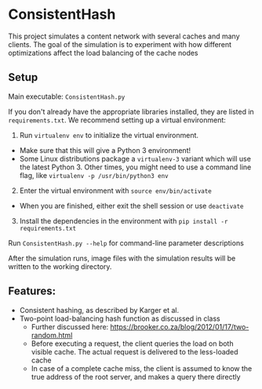 # ConsistentHash

This project simulates a content network with several caches and many
clients. The goal of the simulation is to experiment with how different
optimizations affect the load balancing of the cache nodes

## Setup
Main executable: `ConsistentHash.py`

If you don't already have the appropriate libraries installed, they are
listed in `requirements.txt`. We recommend setting up a virtual
environment:
 1. Run `virtualenv env` to initialize the virtual environment.
   - Make sure that this will give a Python 3 environment!
   - Some Linux distributions package a `virtualenv-3` variant which
   will use the latest Python 3. Other times, you might need to use a
   command line flag, like `virtualenv -p /usr/bin/python3 env`
 2. Enter the virtual environment with `source env/bin/activate`
   - When you are finished, either exit the shell session or use
   `deactivate`
 3. Install the dependencies in the environment with
    `pip install -r requirements.txt`

Run `ConsistentHash.py --help` for command-line parameter descriptions

After the simulation runs, image files with the simulation results will be written to the working directory.

## Features:
  - Consistent hashing, as described by Karger et al.
  - Two-point load-balancing hash function as discussed in class
    - Further discussed here: https://brooker.co.za/blog/2012/01/17/two-random.html
    - Before executing a request, the client queries the load on both
      visible cache. The actual request is delivered to the
      less-loaded cache
    - In case of a complete cache miss, the client is assumed to know
      the true address of the root server, and makes a query there
      directly
